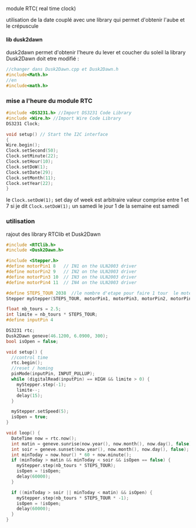 module RTC( real time clock) 

utilisation de la date couplé avec une library qui permet d'obtenir l'aube et le crépuscule

#### lib dusk2dawn 
dusk2dawn permet d'obtenir l'heure du lever et coucher du soleil
la library Dusk2Dawn doit etre modifié : 
```c++
//changer dans Dusk2Dawn.cpp et Dusk2Dawn.h
#include<Math.h>
//en
#include<math.h>
```
### mise a l'heure du module RTC

```c++
#include <DS3231.h> //Import DS3231 Code Library
#include <Wire.h> //Import Wire Code Library
DS3231 Clock;

void setup() // Start the I2C interface
{
Wire.begin();
Clock.setSecond(50);
Clock.setMinute(22);
Clock.setHour(10);
Clock.setDoW(1); 
Clock.setDate(29); 
Clock.setMonth(11);
Clock.setYear(22); 
}
```

le `Clock.setDoW(1);` set day of week est arbitraire
valeur comprise entre 1 et 7
si je dit  `Clock.setDoW(1);`  un samedi le jour 1 de la semaine est samedi

### utilisation
rajout des library RTClib et Dusk2Dawn


```c++
#include <RTClib.h>
#include <Dusk2Dawn.h>

#include <Stepper.h>
#define motorPin1 8   // IN1 on the ULN2003 driver
#define motorPin2 9   // IN2 on the ULN2003 driver
#define motorPin3 10  // IN3 on the ULN2003 driver
#define motorPin4 11  // IN4 on the ULN2003 driver

#define STEPS_TOUR 2038  //le nombre d'etape pour faire 1 tour  le moteur en full-step mode fait 2048 en half step mode 4096
Stepper myStepper(STEPS_TOUR, motorPin1, motorPin3, motorPin2, motorPin4);

float nb_tours = 2.5;
int limite = nb_tours * STEPS_TOUR;
#define inputPin 4

DS3231 rtc;
Dusk2Dawn geneve(46.1200, 6.0900, 300);
bool isOpen = false;

void setup() {
  //control time
  rtc.begin();
  //reset / homing
  pinMode(inputPin, INPUT_PULLUP);
  while (digitalRead(inputPin) == HIGH && limite > 0) {
    myStepper.step(-1);
    limite--;
    delay(15);
  }

  myStepper.setSpeed(5);
  isOpen = true;
}

void loop() {
  DateTime now = rtc.now();
  int matin = geneve.sunrise(now.year(), now.month(), now.day(), false);
  int soir = geneve.sunset(now.year(), now.month(), now.day(), false);
  int minToday = now.hour() * 60 + now.minute();
  if (minToday > matin && minToday < soir && isOpen == false) {
    myStepper.step(nb_tours * STEPS_TOUR);
    isOpen = !isOpen;
    delay(60000);
  }

  if ((minToday > soir || minToday < matin) && isOpen) {
    myStepper.step(nb_tours * STEPS_TOUR * -1);
    isOpen = !isOpen;
    delay(60000);
  }
}
```